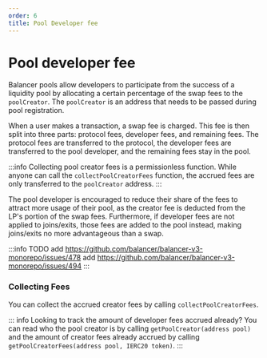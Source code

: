 ```yaml
---
order: 6
title: Pool Developer fee
---
```

# Pool developer fee

Balancer pools allow developers to participate from the success of a liquidity pool by allocating a certain percentage of the swap fees to the `poolCreator`. The `poolCreator` is an address that needs to be passed during pool registration.

When a user makes a transaction, a swap fee is charged. This fee is then split into three parts: protocol fees, developer fees, and remaining fees. The protocol fees are transferred to the protocol, the developer fees are transferred to the pool developer, and the remaining fees stay in the pool.

:::info
Collecting pool creator fees is a permissionless function. While anyone can call the `collectPoolCreatorFees` function, the accrued fees are only transferred to the `poolCreator` address.
:::

The pool developer is encouraged to reduce their share of the fees to attract more usage of their pool, as the creator fee is deducted from the LP's portion of the swap fees. Furthermore, if developer fees are not applied to joins/exits, those fees are added to the pool instead, making joins/exits no more advantageous than a swap.

:::info TODO
add https://github.com/balancer/balancer-v3-monorepo/issues/478
add https://github.com/balancer/balancer-v3-monorepo/issues/494
:::

### Collecting Fees

You can collect the accrued creator fees by calling `collectPoolCreatorFees`.

::: info Looking to track the amount of developer fees accrued already?
You can read who the pool creator is by  calling `getPoolCreator(address pool)` and the amount of creator fees already accrued by calling `getPoolCreatorFees(address pool, IERC20 token)`.
:::